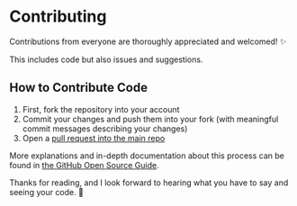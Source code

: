 # Contributing

Contributions from everyone are thoroughly appreciated and welcomed! ✨

This includes code but also issues and suggestions.

## How to Contribute Code

1. First, fork the repository into your account
2. Commit your changes and push them into your fork (with meaningful commit messages describing your changes)
3. Open a [pull request into the main repo](https://github.com/josh-/DictionaryPlusPlus/pulls)

More explanations and in-depth documentation about this process can be found in [the GitHub Open Source Guide](https://opensource.guide/how-to-contribute/#opening-a-pull-request).

Thanks for reading, and I look forward to hearing what you have to say and seeing your code. 🙌